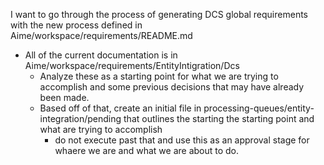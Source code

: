 I want to go through the process of generating DCS global requirements with the new process defined in Aime/workspace/requirements/README.md
- All of the current documentation is in Aime/workspace/requirements/EntityIntigration/Dcs
    - Analyze these as a starting point for what we are trying to accomplish and some previous decisions that may have already been made.
    - Based off of that, create an initial file in processing-queues/entity-integration/pending that outlines the starting the starting point and what are trying to accomplish
        - do not execute past that and use this as an approval stage for whaere we are and what we are about to do.